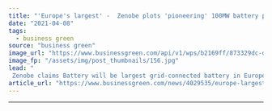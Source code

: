 ```yaml
---
title: "'Europe's largest' -  Zenobe plots 'pioneering' 100MW battery project near Chester"
date: "2021-04-08"
tags: 
  - business green
source: "business green"
image_url: "https://www.businessgreen.com/api/v1/wps/b2169ff/873329dc-d98e-4074-b805-6302dffb7479/5/IMG-02-185x114.jpg"
image_fp: "/assets/img/post_thumbnails/156.jpg"
lead: "
 Zenobe claims Battery will be largest grid-connected battery in Europe and first to absorb reactive power directly from a transmission network ..."
article_url: "https://www.businessgreen.com/news/4029535/europe-largest-zenobe-plots-pioneering-100mw-battery-project-near-chester"
---
```


---
